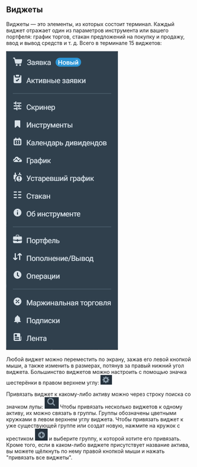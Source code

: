 ## Виджеты 
Виджеты — это элементы, из которых состоит терминал. Каждый виджет отражает один из параметров инструмента или вашего портфеля: график торгов, стакан предложений на покупку и продажу, ввод и вывод средств и т. д. Всего в терминале 15 виджетов:

![alt text](widgets.png)

Любой виджет можно переместить по экрану, зажав его левой кнопкой мыши, а также изменить в размерах, потянув за правый нижний угол виджета. Большинство виджетов можно настроить с помощью значка шестерёнки в правом верхнем углу: ![alt text](widgets_settings.png)

Привязать виджет к какому-либо активу можно через строку поиска со значком лупы: ![alt text](widgets_search.png) Чтобы привязать несколько виджетов к одному активу, их можно связать в группы. Группы обозначены цветными кружками в левом верхнем углу виджета. Чтобы привязать виджет к уже существующей группе или создат новую, нажмите на кружок с крестиком ![alt text](widgets_groups.png) и выберите группу, к которой хотите его привязать. Кроме того, если в каком-либо виджете присутствует название актива, вы можете щёлкнуть по нему правой кнопкой мыши и нажать "привязать все виджеты". 
